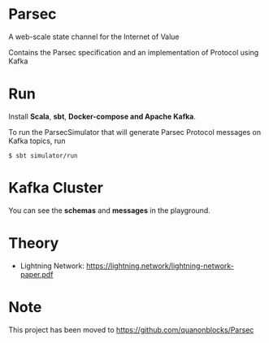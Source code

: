 # Parsec
A web-scale state channel for the Internet of Value

Contains the Parsec specification and an implementation of Protocol using Kafka

# Run

Install **Scala**, **sbt**, **Docker-compose and Apache Kafka**.

To run the ParsecSimulator that will generate Parsec Protocol messages on Kafka topics, run
      
    $ sbt simulator/run
    
# Kafka Cluster

You can see the **schemas** and **messages** in the playground.

# Theory

  - Lightning Network: https://lightning.network/lightning-network-paper.pdf

# Note

This project has been moved to https://github.com/quanonblocks/Parsec
